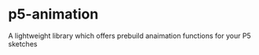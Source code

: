 # p5-animation

A lightweight library which offers prebuild anaimation functions for your P5 sketches

